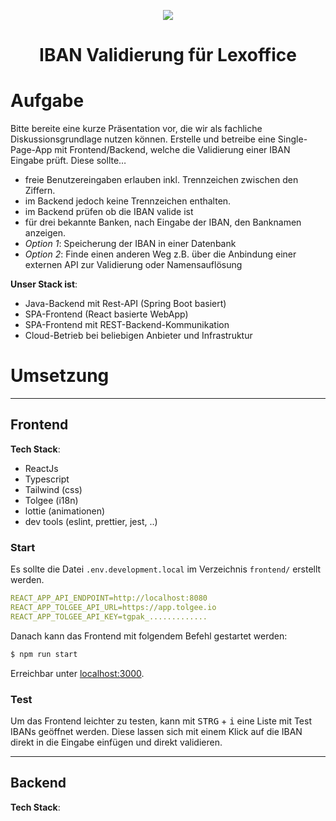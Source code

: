 <p align="center">
<img src="https://user-images.githubusercontent.com/25115243/212448089-afb26657-7713-4def-9a27-137becaf7185.png" />
<h1 align="center">IBAN Validierung für Lexoffice</h1>
</p>

# Aufgabe

Bitte bereite eine kurze Präsentation vor, die wir als fachliche Diskussionsgrundlage nutzen können. Erstelle und betreibe eine Single-Page-App mit Frontend/Backend, welche die Validierung einer IBAN Eingabe prüft. Diese sollte…
- freie Benutzereingaben erlauben inkl. Trennzeichen zwischen den Ziffern.
- im Backend jedoch keine Trennzeichen enthalten.
- im Backend prüfen ob die IBAN valide ist
- für drei bekannte Banken, nach Eingabe der IBAN, den Banknamen anzeigen.
- *Option 1*: Speicherung der IBAN in einer Datenbank  
- *Option 2*: Finde einen anderen Weg z.B. über die Anbindung einer externen API zur Validierung oder Namensauflösung

**Unser Stack ist**:
- Java-Backend mit Rest-API (Spring Boot basiert)
- SPA-Frontend (React basierte WebApp)
- SPA-Frontend mit REST-Backend-Kommunikation
- Cloud-Betrieb bei beliebigen Anbieter und Infrastruktur

# Umsetzung

<hr/>

## Frontend

**Tech Stack**:
- ReactJs
- Typescript
- Tailwind (css)
- Tolgee (i18n)
- lottie (animationen)
- dev tools (eslint, prettier, jest, ..)

### Start

Es sollte die Datei `.env.development.local` im Verzeichnis `frontend/` erstellt werden.
```yml
REACT_APP_API_ENDPOINT=http://localhost:8080
REACT_APP_TOLGEE_API_URL=https://app.tolgee.io
REACT_APP_TOLGEE_API_KEY=tgpak_.............
```

Danach kann das Frontend mit folgendem Befehl gestartet werden:

```sh
$ npm run start
```
Erreichbar unter [localhost:3000](https://localhost:3000).


### Test

Um das Frontend leichter zu testen, kann mit <kbd>STRG</kbd> + <kbd>i</kbd> eine Liste mit Test IBANs geöffnet werden. Diese lassen sich mit einem Klick auf die IBAN direkt in die Eingabe einfügen und direkt validieren. 

<hr/>

## Backend

**Tech Stack**:






